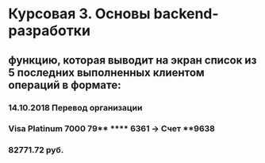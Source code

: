 # Курсовая 3. Основы backend-разработки

## функцию, которая выводит на экран список из 5 последних выполненных клиентом операций в формате:
### 14.10.2018 Перевод организации
### Visa Platinum 7000 79** **** 6361 -> Счет **9638
### 82771.72 руб.